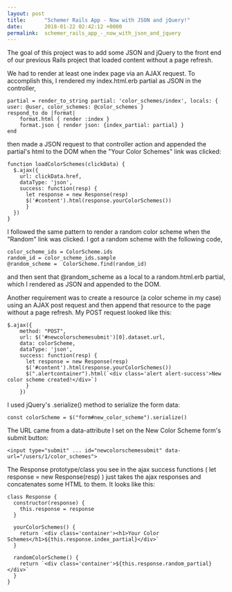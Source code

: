 ```yaml
---
layout: post
title:      "Schemer Rails App - Now with JSON and jQuery!"
date:       2018-01-22 02:42:12 +0000
permalink:  schemer_rails_app_-_now_with_json_and_jquery
---
```



The goal of this project was to add some JSON and jQuery to the front end of our previous Rails project that loaded content without a page refresh. 

We had to render at least one index page via an AJAX request. To accomplish this, I rendered my index.html.erb partial as JSON in the controller,

```
partial = render_to_string partial: 'color_schemes/index', locals: { user: @user, color_schemes: @color_schemes }
respond_to do |format|
    format.html { render :index }
    format.json { render json: {index_partial: partial} }
end
```

then made a JSON request to that controller action and appended the partial's html to the DOM when the "Your Color Schemes" link was clicked:

```
function loadColorSchemes(clickData) {
  $.ajax({
    url: clickData.href,
    dataType: 'json',
    success: function(resp) {
      let response = new Response(resp)
      $('#content').html(response.yourColorSchemes())
      }
  })
}
```

I followed the same pattern to render a random color scheme when the "Random" link was clicked. I got a random scheme with the following code, 

```
color_scheme_ids = ColorScheme.ids
random_id = color_scheme_ids.sample
@random_scheme =  ColorScheme.find(random_id)
```

and then sent that @random_scheme as a local to a random.html.erb partial, which I rendered as JSON and appended to the DOM.

Another requirement was to create a resource (a color scheme in my case) using an AJAX post request and then append that resource to the page without a page refresh. My POST request looked like this:

```
$.ajax({
    method: "POST",
    url: $('#newcolorschemesubmit')[0].dataset.url,
    data: colorScheme,
    dataType: 'json',
    success: function(resp) {
      let response = new Response(resp)
      $('#content').html(response.yourColorSchemes())
      $(".alertcontainer").html(`<div class='alert alert-success'>New color scheme created!</div>`)
      }
    })
```

I used jQuery's .serialize() method to serialize the form data:

```
const colorScheme = $("form#new_color_scheme").serialize()
```

The URL came from a data-attribute I set on the New Color Scheme form's submit button:

```
<input type="submit" ... id="newcolorschemesubmit" data-url="/users/1/color_schemes">
```

The Response prototype/class you see in the ajax success functions ( let response = new Response(resp) ) just takes the ajax responses and concatenates some HTML to them.  It looks like this: 

```
class Response {
  constructor(response) {
    this.response = response
  }

  yourColorSchemes() {
    return `<div class='container'><h1>Your Color Schemes</h1>${this.response.index_partial}</div>`
  }

  randomColorScheme() {
    return `<div class='container'>${this.response.random_partial}</div>`
  }
}
```






